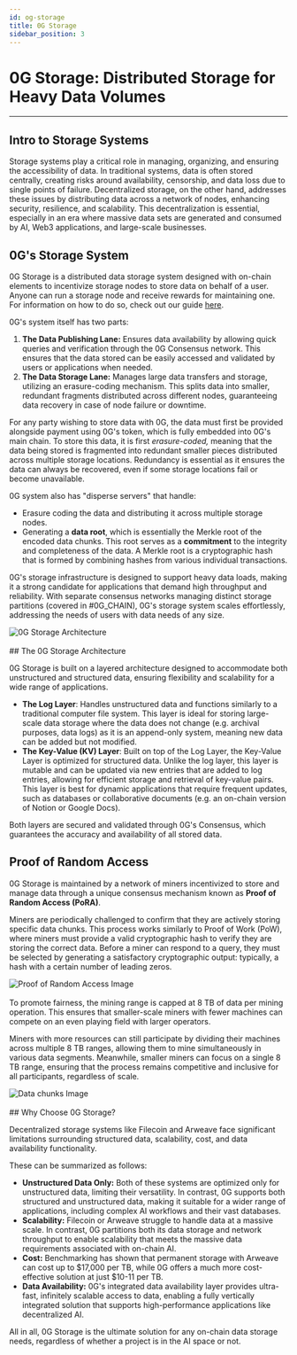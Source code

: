 ```yaml
---
id: og-storage
title: 0G Storage
sidebar_position: 3
---
```


# 0G Storage: Distributed Storage for Heavy Data Volumes
---

## Intro to Storage Systems

Storage systems play a critical role in managing, organizing, and ensuring the accessibility of data. In traditional systems, data is often stored centrally, creating risks around availability, censorship, and data loss due to single points of failure. Decentralized storage, on the other hand, addresses these issues by distributing data across a network of nodes, enhancing security, resilience, and scalability. This decentralization is essential, especially in an era where massive data sets are generated and consumed by AI, Web3 applications, and large-scale businesses.

## 0G's Storage System

0G Storage is a distributed data storage system designed with on-chain elements to incentivize storage nodes to store data on behalf of a user. Anyone can run a storage node and receive rewards for maintaining one. For information on how to do so, check out our guide [here](../run-a-node/storage-node.md). 

0G's system itself has two parts:

1. **The Data Publishing Lane:** Ensures data availability by allowing quick queries and verification through the 0G Consensus network. This ensures that the data stored can be easily accessed and validated by users or applications when needed. 
2. **The Data Storage Lane:** Manages large data transfers and storage, utilizing an erasure-coding mechanism. This splits data into smaller, redundant fragments distributed across different nodes, guaranteeing data recovery in case of node failure or downtime. 

For any party wishing to store data with 0G, the data must first be provided alongside payment using 0G's token, which is fully embedded into 0G's main chain. To store this data, it is first *erasure-coded,* meaning that the data being stored is fragmented into redundant smaller pieces distributed across multiple storage locations. Redundancy is essential as it ensures the data can always be recovered, even if some storage locations fail or become unavailable. 

0G system also has "disperse servers" that handle:

* Erasure coding the data and distributing it across multiple storage nodes. 
* Generating a **data root**, which is essentially the Merkle root of the encoded data chunks. This root serves as a **commitment** to the integrity and completeness of the data. A Merkle root is a cryptographic hash that is formed by combining hashes from various individual transactions.

0G's storage infrastructure is designed to support heavy data loads, making it a strong candidate for applications that demand high throughput and reliability. With separate consensus networks managing distinct storage partitions (covered in #0G_CHAIN), 0G's storage system scales effortlessly, addressing the needs of users with data needs of any size.
<div style={{textAlign: 'center'}}>
  <img src="/img/0G Storage Architecture.png" alt="0G Storage Architecture" style={{maxWidth: '100%'}} />
</div>
<br />
## The 0G Storage Architecture

0G Storage is built on a layered architecture designed to accommodate both unstructured and structured data, ensuring flexibility and scalability for a wide range of applications.

* **The Log Layer**: Handles unstructured data and functions similarly to a traditional computer file system. This layer is ideal for storing large-scale data storage where the data does not change (e.g. archival purposes, data logs) as it is an append-only system, meaning new data can be added but not modified. 
* **The Key-Value (KV) Layer**: Built on top of the Log Layer, the Key-Value Layer is optimized for structured data. Unlike the log layer, this layer is mutable and can be updated via new entries that are added to log entries, allowing for efficient storage and retrieval of key-value pairs. This layer is best for dynamic applications that require frequent updates, such as databases or collaborative documents (e.g. an on-chain version of Notion or Google Docs).

Both layers are secured and validated through 0G's Consensus, which guarantees the accuracy and availability of all stored data.

## Proof of Random Access

0G Storage is maintained by a network of miners incentivized to store and manage data through a unique consensus mechanism known as **Proof of Random Access (PoRA)**.

Miners are periodically challenged to confirm that they are actively storing specific data chunks. This process works similarly to Proof of Work (PoW), where miners must provide a valid cryptographic hash to verify they are storing the correct data. Before a miner can respond to a query, they must be selected by generating a satisfactory cryptographic output: typically, a hash with a certain number of leading zeros.

<div style={{textAlign: 'center'}}>
  <img src="/img/pora.png" alt="Proof of Random Access Image" style={{maxWidth: '100%'}} />
</div>
<br />
To promote fairness, the mining range is capped at 8 TB of data per mining operation. This ensures that smaller-scale miners with fewer machines can compete on an even playing field with larger operators. 

Miners with more resources can still participate by dividing their machines across multiple 8 TB ranges, allowing them to mine simultaneously in various data segments. Meanwhile, smaller miners can focus on a single 8 TB range, ensuring that the process remains competitive and inclusive for all participants, regardless of scale.
<div style={{textAlign: 'center'}}>
  <img src="/img/data-chanks.png" alt="Data chunks Image" style={{maxWidth: '100%'}} />
</div>
<br />
## Why Choose 0G Storage?

Decentralized storage systems like Filecoin and Arweave face significant limitations surrounding structured data, scalability, cost, and data availability functionality.

These can be summarized as follows:

* **Unstructured Data Only:** Both of these systems are optimized only for unstructured data, limiting their versatility. In contrast, 0G supports both structured and unstructured data, making it suitable for a wider range of applications, including complex AI workflows and their vast databases.
* **Scalability:** Filecoin or Arweave struggle to handle data at a massive scale. In contrast, 0G partitions both its data storage and network throughput to enable scalability that meets the massive data requirements associated with on-chain AI. 
* **Cost:** Benchmarking has shown that permanent storage with Arweave can cost up to $17,000 per TB, while 0G offers a much more cost-effective solution at just $10-11 per TB. 
* **Data Availability:** 0G's integrated data availability layer provides ultra-fast, infinitely scalable access to data, enabling a fully vertically integrated solution that supports high-performance applications like decentralized AI.

All in all, 0G Storage is the ultimate solution for any on-chain data storage needs, regardless of whether a project is in the AI space or not.